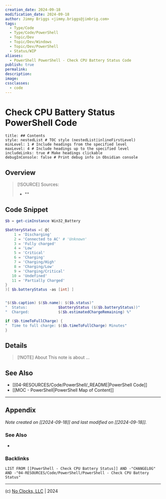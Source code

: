 ```yaml
---
creation_date: 2024-09-18
modification_date: 2024-09-18
author: Jimmy Briggs <jimmy.briggs@jimbrig.com>
tags:
  - Type/Code
  - Type/Code/PowerShell
  - Topic/Dev
  - Topic/Dev/Windows
  - Topic/Dev/PowerShell
  - Status/WIP
aliases:
  - PowerShell PowerShell - Check CPU Battery Status Code
publish: true
permalink:
description:
image:
cssclasses:
  - code
---
```


# Check CPU Battery Status PowerShell Code

```table-of-contents
title: ## Contents 
style: nestedList # TOC style (nestedList|inlineFirstLevel)
minLevel: 1 # Include headings from the specified level
maxLevel: 4 # Include headings up to the specified level
includeLinks: true # Make headings clickable
debugInConsole: false # Print debug info in Obsidian console
```

## Overview

> [!SOURCE] Sources:
> - **

## Code Snippet

```powershell
$b = get-cimInstance Win32_Battery

$batteryStatus =( @{
    1 = 'Discharging'
    2 = 'Connected to AC' # 'Unknown'
    3 = 'Fully charged'
    4 = 'Low'
    5 = 'Critical'
    6 = 'Charging'
    7 = 'Charging/High'
    8 = 'Charging/Low'
    9 = 'Charging/Critical'
   10 = 'Undefined'
   11 = 'Partially Charged'
}
)[ $b.batteryStatus -as [int] ]


"$($b.caption) $($b.name): $($b.status)"
"  Status:              $batteryStatus ($($b.batteryStatus))"
"  Charged:             $($b.estimatedChargeRemaining) %"

if ($b.timeToFullCharge) {
"  Time to full charge: $($b.timeToFullCharge) Minutes"
}
```

## Details

> [!NOTE] About
> This note is about ...

## See Also

- [[04-RESOURCES/Code/PowerShell/_README|PowerShell Code]]
- [[MOC - PowerShell|PowerShell Map of Content]]

***

## Appendix

*Note created on [[2024-09-18]] and last modified on [[2024-09-18]].*

### See Also

- 

### Backlinks

```dataview
LIST FROM [[PowerShell - Check CPU Battery Status]] AND -"CHANGELOG" AND -"04-RESOURCES/Code/PowerShell/PowerShell - Check CPU Battery Status"
```

***

(c) [No Clocks, LLC](https://github.com/noclocks) | 2024